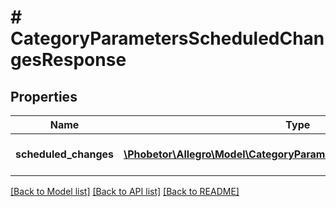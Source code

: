 # # CategoryParametersScheduledChangesResponse

## Properties

Name | Type | Description | Notes
------------ | ------------- | ------------- | -------------
**scheduled_changes** | [**\Phobetor\Allegro\Model\CategoryParametersScheduledBaseChange[]**](CategoryParametersScheduledBaseChange.md) | The list of scheduled changes. |

[[Back to Model list]](../../README.md#models) [[Back to API list]](../../README.md#endpoints) [[Back to README]](../../README.md)
